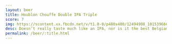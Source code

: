 ```yaml
---
layout: beer
title: Houblon Chouffe Double IPA Triple
score: 7
img: https://scontent.xx.fbcdn.net/v/t1.0-0/p480x480/12494908_10153966651838745_649551942505437131_n.jpg?oh=b86ac508cb6da2d1429bbce908548732&oe=5914684D
desc: Doesn’t really taste much like an IPA, nor is it the best Belgian blonde
permalink: /beer/:title.html
---
```


